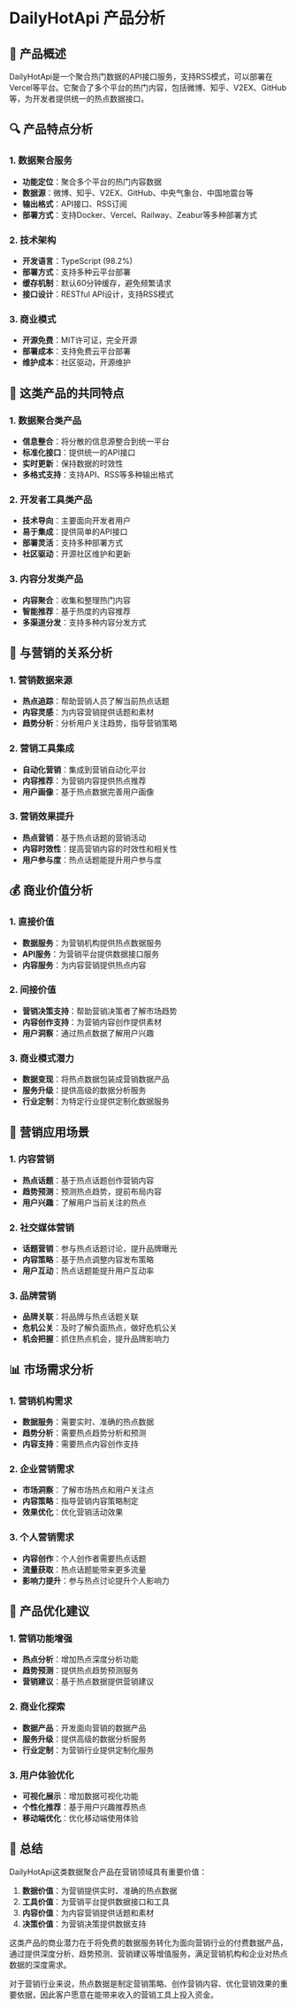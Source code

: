 # DailyHotApi 产品分析

## 🎯 产品概述
DailyHotApi是一个聚合热门数据的API接口服务，支持RSS模式，可以部署在Vercel等平台。它聚合了多个平台的热门内容，包括微博、知乎、V2EX、GitHub等，为开发者提供统一的热点数据接口。

## 🔍 产品特点分析

### **1. 数据聚合服务**
- **功能定位**：聚合多个平台的热门内容数据
- **数据源**：微博、知乎、V2EX、GitHub、中央气象台、中国地震台等
- **输出格式**：API接口、RSS订阅
- **部署方式**：支持Docker、Vercel、Railway、Zeabur等多种部署方式

### **2. 技术架构**
- **开发语言**：TypeScript (98.2%)
- **部署方式**：支持多种云平台部署
- **缓存机制**：默认60分钟缓存，避免频繁请求
- **接口设计**：RESTful API设计，支持RSS模式

### **3. 商业模式**
- **开源免费**：MIT许可证，完全开源
- **部署成本**：支持免费云平台部署
- **维护成本**：社区驱动，开源维护

## 🚀 这类产品的共同特点

### **1. 数据聚合类产品**
- **信息整合**：将分散的信息源整合到统一平台
- **标准化接口**：提供统一的API接口
- **实时更新**：保持数据的时效性
- **多格式支持**：支持API、RSS等多种输出格式

### **2. 开发者工具类产品**
- **技术导向**：主要面向开发者用户
- **易于集成**：提供简单的API接口
- **部署灵活**：支持多种部署方式
- **社区驱动**：开源社区维护和更新

### **3. 内容分发类产品**
- **内容聚合**：收集和整理热门内容
- **智能推荐**：基于热度的内容推荐
- **多渠道分发**：支持多种内容分发方式

## 💼 与营销的关系分析

### **1. 营销数据来源**
- **热点追踪**：帮助营销人员了解当前热点话题
- **内容灵感**：为内容营销提供话题和素材
- **趋势分析**：分析用户关注趋势，指导营销策略

### **2. 营销工具集成**
- **自动化营销**：集成到营销自动化平台
- **内容推荐**：为营销内容提供热点推荐
- **用户画像**：基于热点数据完善用户画像

### **3. 营销效果提升**
- **热点营销**：基于热点话题的营销活动
- **内容时效性**：提高营销内容的时效性和相关性
- **用户参与度**：热点话题能提升用户参与度

## 💰 商业价值分析

### **1. 直接价值**
- **数据服务**：为营销机构提供热点数据服务
- **API服务**：为营销平台提供数据接口服务
- **内容服务**：为内容营销提供热点内容

### **2. 间接价值**
- **营销决策支持**：帮助营销决策者了解市场趋势
- **内容创作支持**：为营销内容创作提供素材
- **用户洞察**：通过热点数据了解用户兴趣

### **3. 商业模式潜力**
- **数据变现**：将热点数据包装成营销数据产品
- **服务升级**：提供高级的数据分析服务
- **行业定制**：为特定行业提供定制化数据服务

## 🔮 营销应用场景

### **1. 内容营销**
- **热点话题**：基于热点话题创作营销内容
- **趋势预测**：预测热点趋势，提前布局内容
- **用户兴趣**：了解用户当前关注的热点

### **2. 社交媒体营销**
- **话题营销**：参与热点话题讨论，提升品牌曝光
- **内容策略**：基于热点调整内容发布策略
- **用户互动**：热点话题能提升用户互动率

### **3. 品牌营销**
- **品牌关联**：将品牌与热点话题关联
- **危机公关**：及时了解负面热点，做好危机公关
- **机会把握**：抓住热点机会，提升品牌影响力

## 📊 市场需求分析

### **1. 营销机构需求**
- **数据服务**：需要实时、准确的热点数据
- **趋势分析**：需要热点趋势分析和预测
- **内容支持**：需要热点内容创作支持

### **2. 企业营销需求**
- **市场洞察**：了解市场热点和用户关注点
- **内容策略**：指导营销内容策略制定
- **效果优化**：优化营销活动效果

### **3. 个人营销需求**
- **内容创作**：个人创作者需要热点话题
- **流量获取**：热点话题能带来更多流量
- **影响力提升**：参与热点讨论提升个人影响力

## 🎯 产品优化建议

### **1. 营销功能增强**
- **热点分析**：增加热点深度分析功能
- **趋势预测**：提供热点趋势预测服务
- **营销建议**：基于热点数据提供营销建议

### **2. 商业化探索**
- **数据产品**：开发面向营销的数据产品
- **服务升级**：提供高级的数据分析服务
- **行业定制**：为营销行业提供定制化服务

### **3. 用户体验优化**
- **可视化展示**：增加数据可视化功能
- **个性化推荐**：基于用户兴趣推荐热点
- **移动端优化**：优化移动端使用体验

## 📝 总结

DailyHotApi这类数据聚合产品在营销领域具有重要价值：

1. **数据价值**：为营销提供实时、准确的热点数据
2. **工具价值**：为营销平台提供数据接口和工具
3. **内容价值**：为内容营销提供话题和素材
4. **决策价值**：为营销决策提供数据支持

这类产品的商业潜力在于将免费的数据服务转化为面向营销行业的付费数据产品，通过提供深度分析、趋势预测、营销建议等增值服务，满足营销机构和企业对热点数据的深度需求。

对于营销行业来说，热点数据是制定营销策略、创作营销内容、优化营销效果的重要依据，因此客户愿意在能带来收入的营销工具上投入资金。
